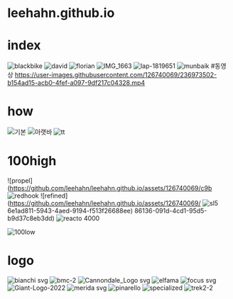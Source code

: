 # leehahn.github.io

# index
![blackbike](https://user-images.githubusercontent.com/126740069/236963931-53653ffe-fcbf-43a2-9fa9-838ef2b9a99f.png)
![david](https://user-images.githubusercontent.com/126740069/236970228-a28bd2d8-8436-429c-82e0-20704103afee.jpg)
![florian](https://user-images.githubusercontent.com/126740069/236973358-e9822e45-862c-4e56-adb6-64c28212c265.jpg)
![IMG_1663](https://user-images.githubusercontent.com/126740069/236973377-48e149f1-a26b-41ef-8c42-a56166f06d0f.jpeg)
![lap-1819651](https://user-images.githubusercontent.com/126740069/236973379-74ec9005-2841-4159-9aa9-08943568094e.jpg)
![munbaik](https://user-images.githubusercontent.com/126740069/236973479-16554868-8bde-4cd2-951f-a5593cf495e0.jpg)
#동영상
https://user-images.githubusercontent.com/126740069/236973502-b154ad15-acb0-4fef-a097-9df217c04328.mp4
# how
![기본](https://user-images.githubusercontent.com/126740069/236970585-f06e5c17-310b-49d4-bce2-e864878b1858.jpeg)
![아랫바](https://user-images.githubusercontent.com/126740069/236970590-bfa2cc25-04bb-4fd0-913e-9f03fef4121c.png)
![tt](https://user-images.githubusercontent.com/126740069/236970630-e341144e-4dee-42fc-9e26-c3a56677465c.jpg)
# 100high
![propel](https://github.com/leehahn/leehahn.github.io/assets/126740069/c9b
![redhook](https://github.com/leehahn/leehahn.github.io/assets/126740069/28f2171c-41bc-4bc3-8ef1-d6365d821c2c)
![refined](https://github.com/leehahn/leehahn.github.io/assets/126740069/
![sl5](https://github.com/leehahn/leehahn.github.io/assets/126740069/113eadbc-bcf9-4914-9d42-011c0ac90322)
6e1ad811-5943-4aed-9194-f513f26688ee)
86136-091d-4cd1-95d5-b9d37c8eb3dd)
![reacto 4000](https://github.com/leehahn/leehahn.github.io/assets/126740069/8c55b83b-3762-4104-b02b-ecf0c5cfc700)

![100low](https://github.com/leehahn/leehahn.github.io/assets/126740069/5195bdec-9a8a-4ecd-810e-207624876ec0)


# logo
![bianchi svg](https://user-images.githubusercontent.com/126740069/236973070-f9f3961e-e033-4dcd-8e60-c481b7a8a9e0.png)
![bmc-2](https://user-images.githubusercontent.com/126740069/236973075-ae2cbf8f-e24b-4bd9-9bb4-3522c5c5729e.png)
![Cannondale_Logo svg](https://user-images.githubusercontent.com/126740069/236973078-03f857d5-51e9-46bc-83e3-eee0ecef5c15.png)
![elfama](https://user-images.githubusercontent.com/126740069/236973083-bca00f48-4924-42df-8a4b-adcc5ec3c15b.png)
![focus svg](https://user-images.githubusercontent.com/126740069/236973084-26d1dae3-0c42-4f2e-b043-4afb2dad136e.png)
![Giant-Logo-2022](https://user-images.githubusercontent.com/126740069/236973085-f049bf9a-ca9c-4ce2-9ef1-493f16665bbd.png)
![merida svg](https://user-images.githubusercontent.com/126740069/236973086-d833dc3a-acc7-4d6c-bd7d-cb137d9d717a.png)
![pinarello](https://user-images.githubusercontent.com/126740069/236973089-26eda40b-f2ae-45eb-a9dd-a2fd339093c5.png)
![specialized](https://user-images.githubusercontent.com/126740069/236973091-45488fac-ed4c-4dc0-a68a-b0818a647ce3.png)
![trek2-2](https://user-images.githubusercontent.com/126740069/236973092-1448164b-bba7-4f4b-9bad-971518cb7bb8.png)

